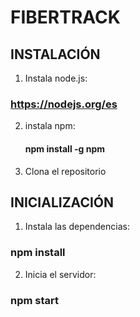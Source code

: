 # FIBERTRACK

## INSTALACIÓN
  
 1. Instala node.js:
  ### https://nodejs.org/es
     
 2. instala npm:
     #### npm install -g npm

 3. Clona el repositorio
         
## INICIALIZACIÓN

1. Instala las dependencias:
### npm install
2. Inicia el servidor:
### npm start
